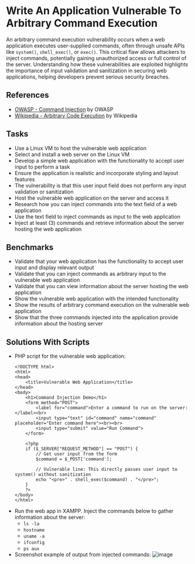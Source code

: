 # Write An Application Vulnerable To Arbitrary Command Execution
An arbitrary command execution vulnerability occurs when a web application executes user-supplied commands, often through unsafe APIs like `system()`, `shell_exec()`, or `exec()`. This critical flaw allows attackers to inject commands, potentially gaining unauthorized access or full control of the server. Understanding how these vulnerabilities are exploited highlights the importance of input validation and sanitization in securing web applications, helping developers prevent serious security breaches.

## References
- [OWASP - Command Injection](https://www.owasp.org/index.php/Command_Injection) by OWASP
- [Wikipedia - Arbitrary Code Execution](https://en.wikipedia.org/wiki/Arbitrary_code_execution) by Wikipedia

## Tasks
- Use a Linux VM to host the vulnerable web application
- Select and install a web server on the Linux VM
- Develop a simple web application with the functionality to accept user input to perform a task
- Ensure the application is realistic and incorporate styling and layout features
- The vulnerability is that this user input field does not perform any input validation or sanitization
- Host the vulnerable web application on the server and access it
- Research how you can inject commands into the text field of a web application
- Use the text field to inject commands as input to the web application
- Inject at least (3) commands and retrieve information about the server hosting the web application

## Benchmarks
- Validate that your web application has the functionality to accept user input and display relevant output
- Validate that you can inject commands as arbitrary input to the vulnerable web application
- Validate that you can view information about the server hosting the web application
- Show the vulnerable web application with the intended functionality
- Show the results of arbitrary command execution on the vulnerable web application
- Show that the three commands injected into the application provide information about the hosting server

## Solutions With Scripts
- PHP script for the vulnerable web application:
    ```
    <!DOCTYPE html>
    <html>
    <head>
        <title>Vulnerable Web Application</title>
    </head>
    <body>
        <h1>Command Injection Demo</h1>
        <form method="POST">
            <label for="command">Enter a command to run on the server:</label><br>
            <input type="text" id="command" name="command" placeholder="Enter command here"><br><br>
            <input type="submit" value="Run Command">
        </form>
    
        <?php
        if ($_SERVER["REQUEST_METHOD"] == "POST") {
            // Get user input from the form
            $command = $_POST['command'];
    
            // Vulnerable line: This directly passes user input to system() without sanitization
            echo "<pre>" . shell_exec($command) . "</pre>";
        }
        ?>
    </body>
    </html>
    ```
- Run the web app in XAMPP. Inject the commands below to gather information about the server:
  - `ls -la`
  - `hostname`
  - `uname -a`
  - `ifconfig`
  - `ps aux`
- Screenshot example of output from injected commands:
  ![image](https://github.com/user-attachments/assets/8a242161-ff09-49a0-9319-aa6912cad64a)


